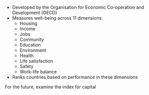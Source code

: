 - Developed by the Organisation for Economic Co-operation and Development (OECD)
- Measures well-being across 11 dimensions:
    - Housing
    - Income
    - Jobs
    - Community
    - Education
    - Environment
    - Health
    - Life satisfaction
    - Safety
    - Work-life balance
- Ranks countries based on performance in these dimensions

For the future, examine the index for capital